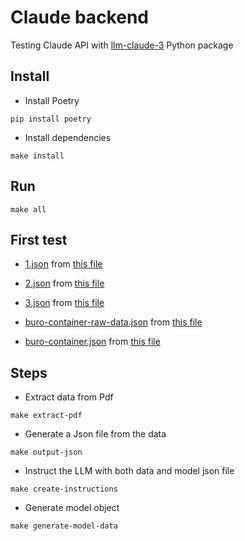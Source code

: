# Claude backend

Testing Claude API with [llm-claude-3](https://github.com/simonw/llm-claude-3) Python package

## Install

* Install Poetry

`pip install poetry`

* Install dependencies

`make install`

## Run

`make all`

## First test

* [1.json](results/1.json) from [this file](https://drive.google.com/file/d/1STAh85Z6r1DoObr9W8Re1pNnCZRXH4Dt/view?usp=drive_link)
* [2.json](results/2.json) from [this file](https://drive.google.com/file/d/1Ssb9eAlNsvaw10N0sNMx-dQDXW5MahEz/view?usp=sharing)
* [3.json](results/3.json) from [this file](https://drive.google.com/drive/folders/19LgBolM8rnz2p3_qOhbqIcsMwOG_md96)


* [buro-container-raw-data.json](results/buro-container-raw-data.json) from [this file](https://www.conzept.com/files/inhalte/container/buerocontainer/inhalt/technische-beschreibung/buerocontainer-technische-beschreibung.pdf)
* [buro-container.json](results/buro-container.json) from [this file](https://www.conzept.com/files/inhalte/container/buerocontainer/inhalt/technische-beschreibung/buerocontainer-technische-beschreibung.pdf)


## Steps

* Extract data from Pdf

`make extract-pdf `

* Generate a Json file from the data

`make output-json`

* Instruct the LLM with both data and model json file

`make create-instructions`

* Generate model object

`make generate-model-data`






